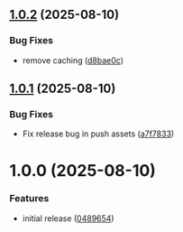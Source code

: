 ## [1.0.2](https://github.com/reaandrew/packprompt/compare/v1.0.1...v1.0.2) (2025-08-10)


### Bug Fixes

* remove caching ([d8bae0c](https://github.com/reaandrew/packprompt/commit/d8bae0c65795834ab1df49777e195b21e6575464))

## [1.0.1](https://github.com/reaandrew/packprompt/compare/v1.0.0...v1.0.1) (2025-08-10)


### Bug Fixes

* Fix release bug in push assets ([a7f7833](https://github.com/reaandrew/packprompt/commit/a7f7833a5ad120de5f0175e3642899afa596f1c7))

# 1.0.0 (2025-08-10)


### Features

* initial release ([0489654](https://github.com/reaandrew/packprompt/commit/048965478af005c05788f190c1004ad733e43637))
